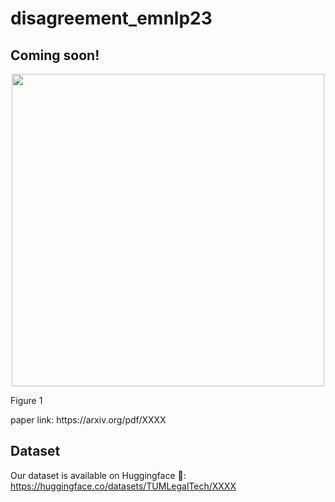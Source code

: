 # disagreement_emnlp23

## Coming soon!




<p style="text-align:center;">
<img src="XXX.png" width="500" />
</p>
Figure 1

</p>
paper link: https://arxiv.org/pdf/XXXX
</p>

## Dataset
Our dataset is available on Huggingface 🤗:
https://huggingface.co/datasets/TUMLegalTech/XXXX
